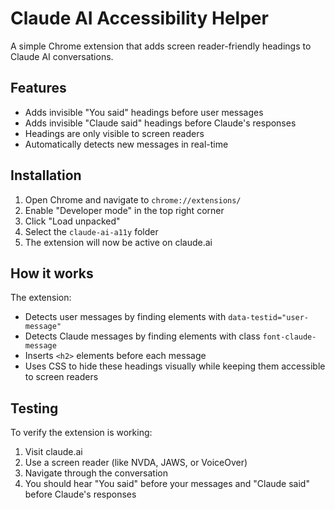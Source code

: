 # Claude AI Accessibility Helper

A simple Chrome extension that adds screen reader-friendly headings to Claude AI conversations.

## Features

- Adds invisible "You said" headings before user messages
- Adds invisible "Claude said" headings before Claude's responses
- Headings are only visible to screen readers
- Automatically detects new messages in real-time

## Installation

1. Open Chrome and navigate to `chrome://extensions/`
2. Enable "Developer mode" in the top right corner
3. Click "Load unpacked"
4. Select the `claude-ai-a11y` folder
5. The extension will now be active on claude.ai

## How it works

The extension:
- Detects user messages by finding elements with `data-testid="user-message"`
- Detects Claude messages by finding elements with class `font-claude-message`
- Inserts `<h2>` elements before each message
- Uses CSS to hide these headings visually while keeping them accessible to screen readers

## Testing

To verify the extension is working:
1. Visit claude.ai
2. Use a screen reader (like NVDA, JAWS, or VoiceOver)
3. Navigate through the conversation
4. You should hear "You said" before your messages and "Claude said" before Claude's responses